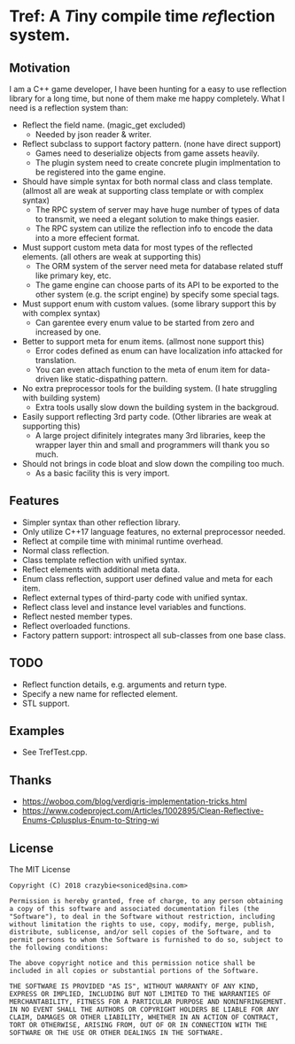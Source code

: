 # Tref: A *T*iny compile time *ref*lection system.

## Motivation
I am a C++ game developer, I have been hunting for a easy to use reflection library for a long time, but none of them make me happy completely. 
What I need is a reflection system than:

- Reflect the field name. (magic_get excluded)
    - Needed by json reader & writer.
- Reflect subclass to support factory pattern. (none have direct support)
    - Games need to deserialize objects from game assets heavily.
    - The plugin system need to create concrete plugin implmentation to be registered into the game engine.
- Should have simple syntax for both normal class and class template. (allmost all are weak at supporting class template or with complex syntax)    
    - The RPC system of server may have huge number of types of data to transmit, we need a elegant solution to make things easier.    
    - The RPC system can utilize the reflection info to encode the data into a more effecient format.
- Must support custom meta data for most types of the reflected elements. (all others are weak at supporting this)
    - The ORM system of the server need meta for database related stuff like primary key, etc.
    - The game engine can choose parts of its API to be exported to the other system (e.g. the script engine) by specify some special tags.
- Must support enum with custom values. (some library support this by with complex syntax)
    - Can garentee every enum value to be started from zero and increased by one.
- Better to support meta for enum items. (allmost none support this)
    - Error codes defined as enum can have localization info attacked for translation.
    - You can even attach function to the meta of enum item for data-driven like static-dispathing pattern.
- No extra preprocessor tools for the building system. (I hate struggling with building system)
    - Extra tools usally slow down the building system in the backgroud.
- Easily support reflecting 3rd party code. (Other libraries are weak at supporting this)
    - A large project difinitely integrates many 3rd libraries, keep the wrapper layer thin and small and programmers will thank you so much.
- Should not brings in code bloat and slow down the compiling too much. 
    - As a basic facility this is very import.


## Features
- Simpler syntax than other reflection library.
- Only utilize C++17 language features, no external preprocessor needed.
- Reflect at compile time with minimal runtime overhead.
- Normal class reflection.
- Class template reflection with unified syntax.
- Reflect elements with additional meta data.
- Enum class reflection, support user defined value and meta for each item.
- Reflect external types of third-party code with unified syntax.
- Reflect class level and instance level variables and functions.
- Reflect nested member types.
- Reflect overloaded functions.
- Factory pattern support: introspect all sub-classes from one base class.

## TODO
- Reflect function details, e.g. arguments and return type.
- Specify a new name for reflected element.
- STL support.

## Examples

- See TrefTest.cpp.

## Thanks
- https://woboq.com/blog/verdigris-implementation-tricks.html
- https://www.codeproject.com/Articles/1002895/Clean-Reflective-Enums-Cplusplus-Enum-to-String-wi

## License

The MIT License

```
Copyright (C) 2018 crazybie<soniced@sina.com>

Permission is hereby granted, free of charge, to any person obtaining a copy of this software and associated documentation files (the "Software"), to deal in the Software without restriction, including without limitation the rights to use, copy, modify, merge, publish, distribute, sublicense, and/or sell copies of the Software, and to permit persons to whom the Software is furnished to do so, subject to the following conditions:

The above copyright notice and this permission notice shall be included in all copies or substantial portions of the Software.

THE SOFTWARE IS PROVIDED "AS IS", WITHOUT WARRANTY OF ANY KIND, EXPRESS OR IMPLIED, INCLUDING BUT NOT LIMITED TO THE WARRANTIES OF MERCHANTABILITY, FITNESS FOR A PARTICULAR PURPOSE AND NONINFRINGEMENT. IN NO EVENT SHALL THE AUTHORS OR COPYRIGHT HOLDERS BE LIABLE FOR ANY CLAIM, DAMAGES OR OTHER LIABILITY, WHETHER IN AN ACTION OF CONTRACT, TORT OR OTHERWISE, ARISING FROM, OUT OF OR IN CONNECTION WITH THE SOFTWARE OR THE USE OR OTHER DEALINGS IN THE SOFTWARE.
```